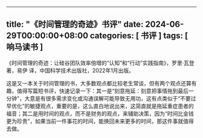 
---
title: "《时间管理的奇迹》书评"
date: 2024-06-29T00:00:00+08:00
categories: [ 书评 ]
tags: [ 响马读书 ]
---

 《时间管理的奇迹：让硅谷团队效率倍增的“认知”和“行动”实践指南》，罗里·瓦登 著，易伊 译，中国科学技术出版社，2022年1月出版。

这是又一本关于时间管理的书，大多数观点都比较老生常谈，但有两个观点还算有趣，值得写篇短书评，快速记录一下：其一是“刻意拖延：刻意把事情拖到最后一分钟”，大意是有很多需求变化或沟通误解可能导致无用功，这有点类似于“不要过早优化”的敏捷观点，重要的是，这么直白地说出来，这简直就是拖延重症患者的福音；其二是用时间的观点，而不是财务的观点，来辅助决策，因为“时间比金钱更为珍贵”，如果当前一件事花的时间，能换回未来更多的时间，那这件事就值得去做。
